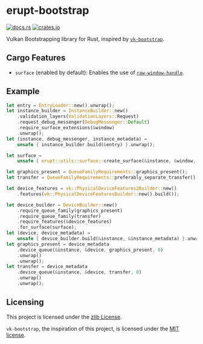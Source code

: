 # erupt-bootstrap

[![docs.rs](https://docs.rs/erupt-bootstrap/badge.svg)](https://docs.rs/erupt-bootstrap)
[![crates.io](https://img.shields.io/crates/v/erupt-bootstrap.svg)](https://crates.io/crates/erupt-bootstrap)

Vulkan Bootstrapping library for Rust, inspired by [`vk-bootstrap`].

## Cargo Features

- `surface` (enabled by default): Enables the use of [`raw-window-handle`].

## Example

```rust
let entry = EntryLoader::new().unwrap();
let instance_builder = InstanceBuilder::new()
    .validation_layers(ValidationLayers::Request)
    .request_debug_messenger(DebugMessenger::Default)
    .require_surface_extensions(&window)
    .unwrap();
let (instance, debug_messenger, instance_metadata) =
    unsafe { instance_builder.build(&entry) }.unwrap();

let surface =
    unsafe { erupt::utils::surface::create_surface(&instance, &window, None) }.unwrap();

let graphics_present = QueueFamilyRequirements::graphics_present();
let transfer = QueueFamilyRequirements::preferably_separate_transfer();

let device_features = vk::PhysicalDeviceFeatures2Builder::new()
    .features(vk::PhysicalDeviceFeaturesBuilder::new().build());

let device_builder = DeviceBuilder::new()
    .require_queue_family(graphics_present)
    .require_queue_family(transfer)
    .require_features(&device_features)
    .for_surface(surface);
let (device, device_metadata) =
    unsafe { device_builder.build(&instance, &instance_metadata) }.unwrap();
let graphics_present = device_metadata
    .device_queue(&instance, &device, graphics_present, 0)
    .unwrap()
    .unwrap();
let transfer = device_metadata
    .device_queue(&instance, &device, transfer, 0)
    .unwrap()
    .unwrap();
```

## Licensing

This project is licensed under the [zlib License].

`vk-bootstrap`, the inspiration of this project, is licensed under the [MIT license].

[zlib License]: https://gitlab.com/Friz64/erupt-bootstrap/-/blob/main/LICENSE
[MIT license]: https://gitlab.com/Friz64/erupt-bootstrap/-/blob/main/LICENSE-vk-bootstrap
[`vk-bootstrap`]: https://github.com/charles-lunarg/vk-bootstrap
[`raw-window-handle`]: https://crates.io/crates/raw-window-handle
